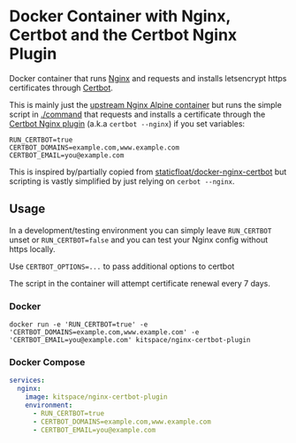 # Docker Container with Nginx, Certbot and the Certbot Nginx Plugin 

Docker container that runs [Nginx](https://nginx.org) and requests and installs letsencrypt https certificates through [Certbot](https://certbot.eff.org).

This is mainly just the [upstream Nginx Alpine container](https://hub.docker.com/_/nginx) but runs the simple script in [./command](./command) that requests and installs a certificate through the  [Certbot Nginx plugin](https://pypi.org/project/certbot-nginx/) (a.k.a `certbot --nginx`) if you set variables:

```
RUN_CERTBOT=true
CERTBOT_DOMAINS=example.com,www.example.com
CERTBOT_EMAIL=you@example.com
```

This is inspired by/partially copied from [staticfloat/docker-nginx-certbot](https://github.com/staticfloat/docker-nginx-certbot) but scripting is vastly simplified by just relying on `cerbot --nginx`.

## Usage

In a development/testing environment you can simply leave `RUN_CERTBOT` unset or `RUN_CERTBOT=false` and you can test your Nginx config without https locally. 

Use `CERTBOT_OPTIONS=...` to pass additional options to certbot

The script in the container will attempt certificate renewal every 7 days.

### Docker

```
docker run -e 'RUN_CERTBOT=true' -e 'CERTBOT_DOMAINS=example.com,www.example.com' -e 'CERTBOT_EMAIL=you@example.com' kitspace/nginx-certbot-plugin
```

### Docker Compose

```yaml
services:
  nginx:
    image: kitspace/nginx-certbot-plugin 
    environment:
      - RUN_CERTBOT=true
      - CERTBOT_DOMAINS=example.com,www.example.com
      - CERTBOT_EMAIL=you@example.com
```
  

